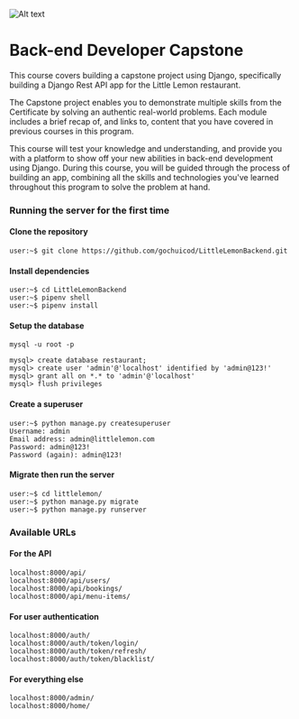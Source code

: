<p>
  <img title="Meta" alt="Alt text" src="https://d3njjcbhbojbot.cloudfront.net/api/utilities/v1/imageproxy/http://coursera-university-assets.s3.amazonaws.com/dd/9d81501fcf46f7981257ec9f7f5a0a/Metalogo_transparent.png?auto=format%2Ccompress&dpr=1&w=&h=45">
  <h1>Back-end Developer Capstone</h1>    
</p>

This course covers building a capstone project using Django, specifically building a Django Rest API app for the Little Lemon restaurant.

The Capstone project enables you to demonstrate multiple skills from the Certificate by solving an authentic real-world problems. Each module includes a brief recap of, and links to, content that you have covered in previous courses in this program. 

This course will test your knowledge and understanding, and provide you with a platform to show off your new abilities in back-end development using Django. During this course, you will be guided through the process of building an app, combining all the skills and technologies you've learned throughout this program to solve the problem at hand.

### Running the server for the first time 
#### Clone the repository
```
user:~$ git clone https://github.com/gochuicod/LittleLemonBackend.git
```

#### Install dependencies
```
user:~$ cd LittleLemonBackend
user:~$ pipenv shell
user:~$ pipenv install
```

#### Setup the database
```
mysql -u root -p

mysql> create database restaurant;
mysql> create user 'admin'@'localhost' identified by 'admin@123!'
mysql> grant all on *.* to 'admin'@'localhost'
mysql> flush privileges
```

#### Create a superuser
```
user:~$ python manage.py createsuperuser
Username: admin
Email address: admin@littlelemon.com
Password: admin@123!
Password (again): admin@123!
```

#### Migrate then run the server
```
user:~$ cd littlelemon/
user:~$ python manage.py migrate
user:~$ python manage.py runserver
```

### Available URLs
#### For the API
```
localhost:8000/api/
localhost:8000/api/users/
localhost:8000/api/bookings/
localhost:8000/api/menu-items/
```

#### For user authentication
```
localhost:8000/auth/
localhost:8000/auth/token/login/
localhost:8000/auth/token/refresh/
localhost:8000/auth/token/blacklist/
```

#### For everything else
```
localhost:8000/admin/
localhost:8000/home/
```
